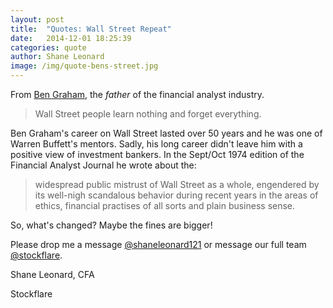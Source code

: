 ```yaml
---
layout: post
title:  "Quotes: Wall Street Repeat"
date:   2014-12-01 18:25:39
categories: quote
author: Shane Leonard
image: /img/quote-bens-street.jpg
---
```


From [Ben Graham](http://en.wikipedia.org/wiki/Benjamin_Graham), the *father* of the financial analyst industry.

> Wall Street people learn nothing and forget everything.

Ben Graham's career on Wall Street lasted over 50 years and he was one of Warren Buffett's mentors. Sadly, his long career didn't leave him with a positive view of investment bankers. In the Sept/Oct 1974 edition of the Financial Analyst Journal he wrote about the:

> widespread public mistrust of Wall Street as a whole, engendered by its well-nigh scandalous behavior during recent years in the areas of ethics, financial practises of all sorts and plain business sense.

So, what's changed? Maybe the fines are bigger!

Please drop me a message [@shaneleonard121](https://twitter.com/shaneleonard121) or message our full team [@stockflare](https://twitter.com/stockflare).

Shane Leonard, CFA

Stockflare